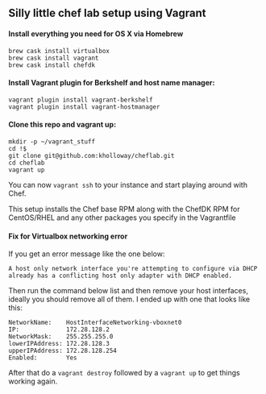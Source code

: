 ## Silly little chef lab setup using Vagrant

#### Install everything you need for OS X via Homebrew

    brew cask install virtualbox
    brew cask install vagrant
    brew cask install chefdk

#### Install Vagrant plugin for Berkshelf and host name manager:

    vagrant plugin install vagrant-berkshelf
    vagrant plugin install vagrant-hostmanager

#### Clone this repo and vagrant up:

    mkdir -p ~/vagrant_stuff
    cd !$
    git clone git@github.com:kholloway/cheflab.git
    cd cheflab
    vagrant up

You can now ```vagrant ssh``` to your instance and start playing around with Chef.

This setup installs the Chef base RPM along with the ChefDK RPM for CentOS/RHEL and any other packages you specify in the Vagrantfile

#### Fix for Virtualbox networking error

If you get an error message like the one below:

```
A host only network interface you're attempting to configure via DHCP
already has a conflicting host only adapter with DHCP enabled.
```

Then run the command below list and then remove your host interfaces, ideally you should remove all of them.
I ended up with one that looks like this:

```
NetworkName:    HostInterfaceNetworking-vboxnet0
IP:             172.28.128.2
NetworkMask:    255.255.255.0
lowerIPAddress: 172.28.128.3
upperIPAddress: 172.28.128.254
Enabled:        Yes
```

After that do a ```vagrant destroy``` followed by a ```vagrant up``` to get things working again.



